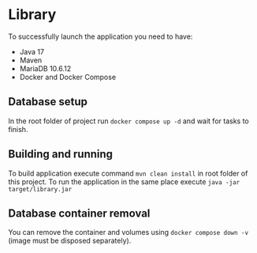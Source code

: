 # Library

To successfully launch the application you need to have:
- Java 17
- Maven
- MariaDB 10.6.12 
- Docker and Docker Compose

## Database setup

In the root folder of project run `docker compose up -d` and wait for tasks to finish.

## Building and running

To build application execute command `mvn clean install` in root folder of this project. To run the application in the same place execute `java -jar 
target/library.jar`

## Database container removal

You can remove the container and volumes using `docker compose down -v` (image must be disposed separately).